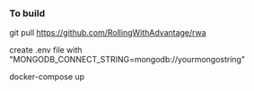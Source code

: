 ### To build

git pull https://github.com/RollingWithAdvantage/rwa

create .env file with "MONGODB_CONNECT_STRING=mongodb://yourmongostring"

docker-compose up
